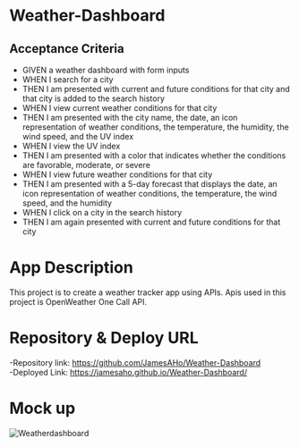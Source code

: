 # Weather-Dashboard
## Acceptance Criteria
- GIVEN a weather dashboard with form inputs
- WHEN I search for a city
- THEN I am presented with current and future conditions for that city and that city is added to the search history
- WHEN I view current weather conditions for that city
- THEN I am presented with the city name, the date, an icon representation of weather conditions, the temperature, the humidity, the wind speed, and the UV index
- WHEN I view the UV index
- THEN I am presented with a color that indicates whether the conditions are favorable, moderate, or severe
- WHEN I view future weather conditions for that city
- THEN I am presented with a 5-day forecast that displays the date, an icon representation of weather conditions, the temperature, the wind speed, and the humidity
- WHEN I click on a city in the search history
- THEN I am again presented with current and future conditions for that city
# App Description
This project is to create a weather tracker app using APIs. Apis used in this project is  OpenWeather One Call API.
# Repository & Deploy URL
-Repository link: https://github.com/JamesAHo/Weather-Dashboard<br>
-Deployed Link: https://jamesaho.github.io/Weather-Dashboard/
# Mock up
![Weatherdashboard](https://user-images.githubusercontent.com/90822220/172532221-c008ed92-ef29-48fc-b15d-4bbbfc7a9b79.jpg)
